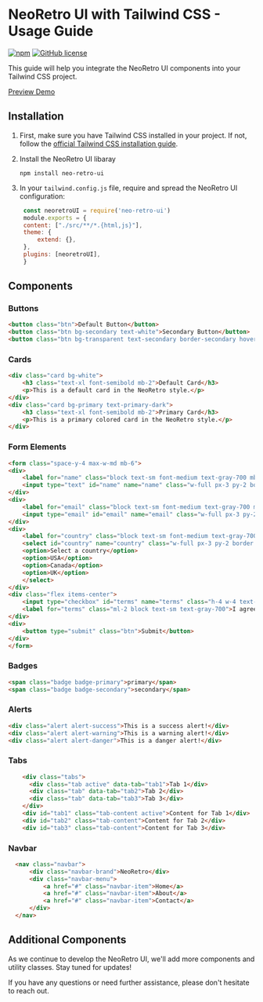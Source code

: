 # NeoRetro UI with Tailwind CSS - Usage Guide
[![npm](https://img.shields.io/npm/v/neo-retro-ui)](https://www.npmjs.com/package/)
[![GitHub license](https://img.shields.io/github/license/maojindao55/neo-retro-ui)](https://github.com/sailui/ui/blob/master/LICENSE.md)

This guide will help you integrate the NeoRetro UI components into your Tailwind CSS project.

[Preview Demo](https://neoretroui.com/)
## Installation

1. First, make sure you have Tailwind CSS installed in your project. If not, follow the [official Tailwind CSS installation guide](https://tailwindcss.com/docs/installation).

2. Install the NeoRetro UI libaray

    ```
    npm install neo-retro-ui
    ````

3. In your `tailwind.config.js` file, require and spread the NeoRetro UI configuration:

   ```javascript
    const neoretroUI = require('neo-retro-ui')
    module.exports = {
    content: ["./src/**/*.{html,js}"],
    theme: {
        extend: {},
    },
    plugins: [neoretroUI],
    }
   ```

## Components

### Buttons

```html
<button class="btn">Default Button</button>
<button class="btn bg-secondary text-white">Secondary Button</button>
<button class="btn bg-transparent text-secondary border-secondary hover:bg-secondary hover:text-white">Outline Button</button>

```

### Cards


```html
<div class="card bg-white">
    <h3 class="text-xl font-semibold mb-2">Default Card</h3>
    <p>This is a default card in the NeoRetro style.</p>
</div>
<div class="card bg-primary text-primary-dark">
    <h3 class="text-xl font-semibold mb-2">Primary Card</h3>
    <p>This is a primary colored card in the NeoRetro style.</p>
</div>
```

### Form Elements

```html
<form class="space-y-4 max-w-md mb-6">
<div>
    <label for="name" class="block text-sm font-medium text-gray-700 mb-1">Name</label>
    <input type="text" id="name" name="name" class="w-full px-3 py-2 border border-secondary rounded-md shadow-neoretro focus:outline-none focus:ring-2 focus:ring-primary">
</div>
<div>
    <label for="email" class="block text-sm font-medium text-gray-700 mb-1">Email</label>
    <input type="email" id="email" name="email" class="w-full px-3 py-2 border border-secondary rounded-md shadow-neoretro focus:outline-none focus:ring-2 focus:ring-primary">
</div>
<div>
    <label for="country" class="block text-sm font-medium text-gray-700 mb-1">Country</label>
    <select id="country" name="country" class="w-full px-3 py-2 border border-secondary rounded-md shadow-neoretro focus:outline-none focus:ring-2 focus:ring-primary">
    <option>Select a country</option>
    <option>USA</option>
    <option>Canada</option>
    <option>UK</option>
    </select>
</div>
<div class="flex items-center">
    <input type="checkbox" id="terms" name="terms" class="h-4 w-4 text-primary focus:ring-primary border-secondary rounded">
    <label for="terms" class="ml-2 block text-sm text-gray-700">I agree to the terms and conditions</label>
</div>
<div>
    <button type="submit" class="btn">Submit</button>
</div>
</form>
```

### Badges 

```html
<span class="badge badge-primary">primary</span>
<span class="badge badge-secondary">secondary</span>
```

### Alerts 
```html
<div class="alert alert-success">This is a success alert!</div>
<div class="alert alert-warning">This is a warning alert!</div>
<div class="alert alert-danger">This is a danger alert!</div>
```

### Tabs

```html
    <div class="tabs">
      <div class="tab active" data-tab="tab1">Tab 1</div>
      <div class="tab" data-tab="tab2">Tab 2</div>
      <div class="tab" data-tab="tab3">Tab 3</div>
    </div>
    <div id="tab1" class="tab-content active">Content for Tab 1</div>
    <div id="tab2" class="tab-content">Content for Tab 2</div>
    <div id="tab3" class="tab-content">Content for Tab 3</div>
```

### Navbar

```html
  <nav class="navbar">
      <div class="navbar-brand">NeoRetro</div>
      <div class="navbar-menu">
          <a href="#" class="navbar-item">Home</a>
          <a href="#" class="navbar-item">About</a>
          <a href="#" class="navbar-item">Contact</a>
      </div>
  </nav>
```

## Additional Components

As we continue to develop the NeoRetro UI, we'll add more components and utility classes. Stay tuned for updates!

If you have any questions or need further assistance, please don't hesitate to reach out.